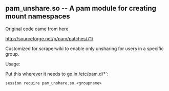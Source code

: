 pam_unshare.so -- A pam module for creating mount namespaces
------------------------------------------------------------

Original code came from here

http://sourceforge.net/p/pam/patches/71/

Customized for scraperwiki to enable only unsharing for
users in a specific group.

Usage:

Put this wherever it needs to go in /etc/pam.d/*`:

```
session require pam_unshare.so <groupname>
```

